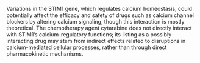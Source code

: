 Variations in the STIM1 gene, which regulates calcium homeostasis, could potentially affect the efficacy and safety of drugs such as calcium channel blockers by altering calcium signaling, though this interaction is mostly theoretical. The chemotherapy agent cytarabine does not directly interact with STIM1’s calcium-regulatory functions; its listing as a possibly interacting drug may stem from indirect effects related to disruptions in calcium-mediated cellular processes, rather than through direct pharmacokinetic mechanisms.